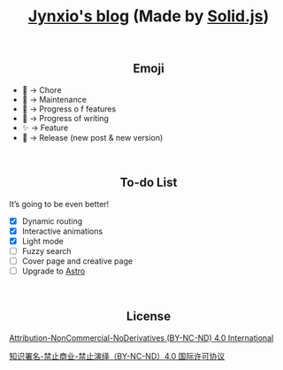 <h1 align="center"><a href="https://www.jynxio.com">Jynxio's blog</a> (Made by <a href="https://github.com/solidjs/solid">Solid.js</a>)</h1>

<br/>

<h2 align="center">Emoji</h2>

- 🧹 -> Chore
- 🐛 -> Maintenance
- 🌱 -> Progress o f features
- 📄 -> Progress of writing
- ✨ -> Feature
- 🚀 -> Release (new post & new version)

<br/>

<h2 align="center">To-do List</h2>

It’s going to be even better!

- [x] Dynamic routing
- [x] Interactive animations
- [x] Light mode
- [ ] Fuzzy search
- [ ] Cover page and creative page
- [ ] Upgrade to [Astro](https://github.com/withastro/astro)

<br/>

<h2 align="center">License</h2>

[Attribution-NonCommercial-NoDerivatives (BY-NC-ND) 4.0 International](https://creativecommons.org/licenses/by-nc-nd/4.0/legalcode)

[知识署名-禁止商业-禁止演绎（BY-NC-ND）4.0 国际许可协议](https://creativecommons.org/licenses/by-nc-nd/4.0/legalcode.zh-Hans)
